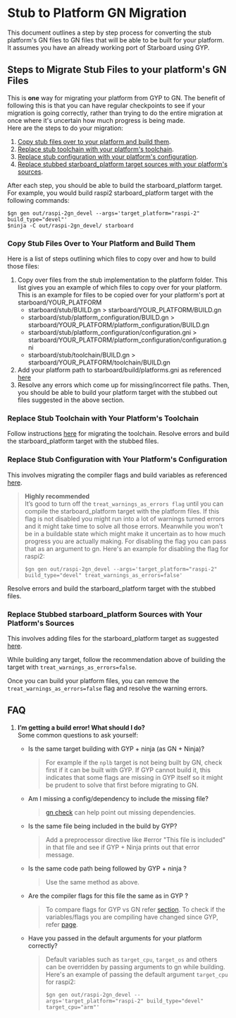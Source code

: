# Stub to Platform GN Migration

This document outlines a step by step process for converting the stub platform's
GN files to GN files that will be able to be built for your platform. It assumes
you have an already working port of Starboard using GYP.

## Steps to Migrate Stub Files to your platform's GN Files

This is **one** way for migrating your platform from GYP to GN. The benefit of
following this is that you can have regular checkpoints to see if your migration
is going correctly, rather than trying to do the entire migration at once where
it's uncertain how much progress is being made. \
Here are the steps to do your migration:

1.  [Copy stub files over to your platform and build them](#copy-stub-files-over-to-your-platform-and-build-them).
2.  [Replace stub toolchain with your platform's toolchain](#replace-stub-toolchain-with-your-platforms-toolchain).
3.  [Replace stub configuration with your platform's configuration](#replace-stub-configuration-with-your-platforms-configuration).
4.  [Replace stubbed starboard_platform target sources with your platform's
    sources](#replace-stubbed-starboardplatform-sources-with-your-platforms-sources).

After each step, you should be able to build the starboard_platform target.
For example, you would build raspi2 starboard_platform target with the following
commands:
```
$gn gen out/raspi-2gn_devel --args='target_platform="raspi-2" build_type="devel"'
$ninja -C out/raspi-2gn_devel/ starboard
```

### Copy Stub Files Over to Your Platform and Build Them

Here is a list of steps outlining which files to copy over and how to build
those files:

1.  Copy over files from the stub implementation to the platform folder. This
    list gives you an example of which files to copy over for your platform.
    This is an example for files to be copied over for your platform's port at
    starboard/YOUR_PLATFORM
    *   starboard/stub/BUILD.gn > starboard/YOUR_PLATFORM/BUILD.gn
    *   starboard/stub/platform_configuration/BUILD.gn >
        starboard/YOUR_PLATFORM/platform_configuration/BUILD.gn
    *   starboard/stub/platform_configuration/configuration.gni >
        starboard/YOUR_PLATFORM/platform_configuration/configuration.gni
    *   starboard/stub/toolchain/BUILD.gn >
        starboard/YOUR_PLATFORM/toolchain/BUILD.gn
2.  Add your platform path to starboard/build/platforms.gni as referenced
    [here](../migrating_gyp_to_gn.md#adding-your-platform-to-starboard)
3.  Resolve any errors which come up for missing/incorrect file paths. Then, you
    should be able to build your platform target with the stubbed out files
    suggested in the above section.

### Replace Stub Toolchain with Your Platform's Toolchain

Follow instructions [here](../migrating_gyp_to_gn.md#migrating-a-toolchain) for
migrating the toolchain. Resolve errors and build the starboard_platform target
with the stubbed files.

### Replace Stub Configuration with Your Platform's Configuration

This involves migrating the compiler flags and build variables as referenced
[here](../migrating_gyp_to_gn.md#migrating-a-platform).

> **Highly recommended** \
> It’s good to turn off the `treat_warnings_as_errors flag` until you can compile
> the starboard_platform target with the platform files.
> If this flag is not disabled you might run into a lot of
> warnings turned errors and it might take time to solve all those errors.
> Meanwhile you won't be in a buildable state which might make it uncertain as to
> how much progress you are actually making.
> For disabling the flag you can pass that as an argument to gn.
> Here's an example for disabling the flag for raspi2:
> ```
> $gn gen out/raspi-2gn_devel --args='target_platform="raspi-2" build_type="devel" treat_warnings_as_errors=false'
> ```

Resolve errors and build the starboard_platform target with the stubbed files.

### Replace Stubbed starboard_platform Sources with Your Platform's Sources

This involves adding files for the starboard_platform target as suggested
[here](../migrating_gyp_to_gn.md#migrating-a-platform).

While building any target, follow the recommendation above of building the
target with `treat_warnings_as_errors=false`.

Once you can build your platform files, you can remove the
`treat_warnings_as_errors=false` flag and resolve the warning errors.

## FAQ

1.  **I’m getting a build error! What should I do?** \
    Some common questions to ask yourself:

    *   Is the same target building with GYP + ninja (as GN + Ninja)?

        > For example if the `nplb` target is not being built by GN, check first
        > if it can be built with GYP. If GYP cannot build it, this indicates
        > that some flags are missing in GYP itself so it might be prudent to
        > solve that first before migrating to GN.

    *   Am I missing a config/dependency to include the missing file?

        > [gn check](https://cobalt.googlesource.com/third_party/gn/+/refs/heads/main/docs/reference.md#cmd_check)
        > can help point out missing dependencies.

    *   Is the same file being included in the build by GYP?

        > Add a preprocessor directive like #error "This file is included" in
        > that file and see if GYP + Ninja prints out that error message.

    *   Is the same code path being followed by GYP + ninja ?

        > Use the same method as above.

    *   Are the compiler flags for this file the same as in GYP ?

        > To compare flags for GYP vs GN refer
        > [section](../migrating_gyp_to_gn.md#validating-a-target). To check if
        > the variables/flags you are compiling have changed since GYP, refer
        > [page](../migration_changes.md).

    *   Have you passed in the default arguments for your platform correctly?

        > Default variables such as `target_cpu`, `target_os` and others can be
        > overridden by passing arguments to gn while building. Here's an
        > example of passing the default argument `target_cpu` for raspi2:
        > ```
        > $gn gen out/raspi-2gn_devel --args='target_platform="raspi-2" build_type="devel" target_cpu="arm"'
        > ```
